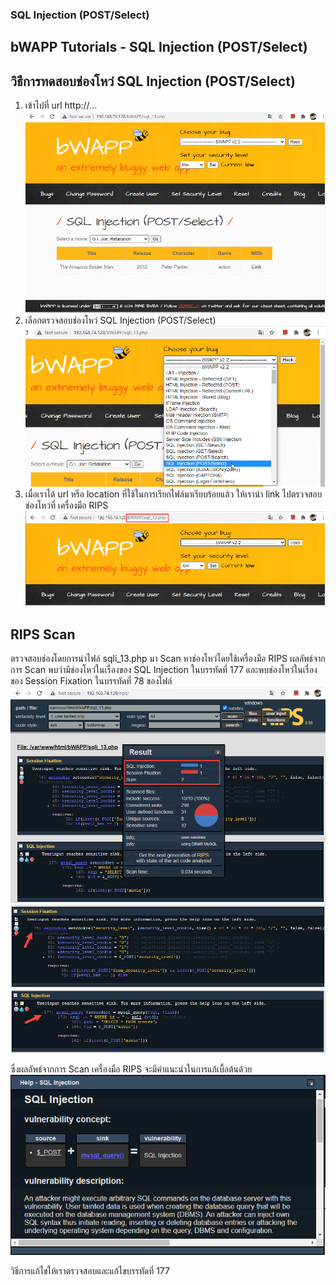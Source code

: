 ### SQL Injection (POST/Select)

## bWAPP Tutorials - SQL Injection (POST/Select)

## วิธีการทดสอบช่องโหว่ SQL Injection (POST/Select) 
1. เข้าไปที่ url http://...
![](img/bwapp.png)
2. เลือกตรวจสอบช่องโหว่ SQL Injection (POST/Select)
![](img/bwapp2.png)
3. เมื่อเราได้ url หรือ location ที่ใช้ในการเรียกไฟล์มาเรียบร้อยแล้ว ให้เรานำ link ไปตรวจสอบช่องโหว่ที่ เครื่องมือ RIPS
![](img/bwapp3.png)

## RIPS Scan
ตรวจสอบช่องโดยการนำไฟล์ sqli_13.php มา Scan หาช่องโหว่โดยใช้เครื่องมือ RIPS ผลลัพธ์จากการ Scan พบว่ามีช่องโหว่ในเรื่องของ SQL Injection ในบรรทัดที่ 177 และพบช่องโหว่ในเรื่องของ Session Fixation ในบรรทัดที่ 78 ของไฟล์
![](img/rips.png)
![](img/session.png)
![](img/sql.png)

ซึ่งผลลัพธ์จากการ Scan เครื่องมือ RIPS จะมีคำแนะนำในการแก้เบื้อต้นด้วย
![](img/help.png)

วิธีการแก้ไขให้เราตรวจสอบและแก้ไขบรรทัดที่ 177 